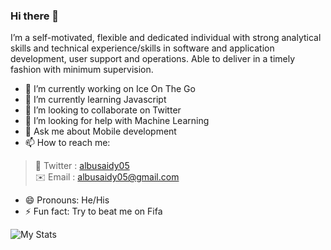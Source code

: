 ### Hi there 👋


I’m a self-motivated, flexible and dedicated individual with strong analytical skills and technical experience/skills in software and application development, user support and operations. Able to deliver in a timely fashion with minimum supervision.

- 🔭 I’m currently working on Ice On The Go
- 🌱 I’m currently learning Javascript
- 👯 I’m looking to collaborate on Twitter
- 🤔 I’m looking for help with Machine Learning
- 💬 Ask me about Mobile development
- 📫 How to reach me: 
> 📱 Twitter :
 > [albusaidy05](https://twitter.com/albusaidy05)  
 > ✉️ Email :
 > [albusaidy05@gmail.com](mailto:albusaidy05@gmail.com)     
- 😄 Pronouns: He/His
- ⚡ Fun fact: Try to beat me on Fifa


![My Stats](https://github-readme-stats.vercel.app/api?username=albusaidy05&&show_icons=true&title_color=ffffffff&icon_color=bb2acf&text_color=daf7dc&bg_color=151515)


